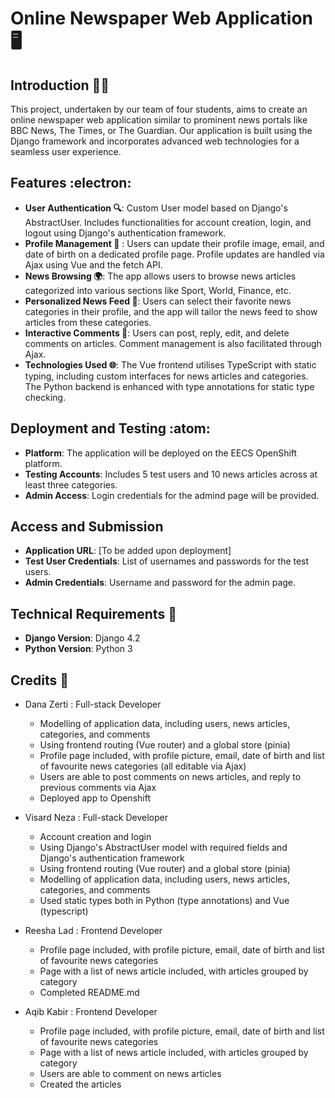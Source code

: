 # Online Newspaper Web Application :desktop_computer:

## Introduction :technologist:
This project, undertaken by our team of four students, aims to create an online newspaper web application similar to prominent news portals like BBC News, The Times, or The Guardian. Our application is built using the Django framework and incorporates advanced web technologies for a seamless user experience.

## Features :electron:
- **User Authentication :mag:**: Custom User model based on Django's AbstractUser. Includes functionalities for account creation, login, and logout using Django's authentication framework.
- **Profile Management :bust_in_silhouette:** : Users can update their profile image, email, and date of birth on a dedicated profile page. Profile updates are handled via Ajax using Vue and the fetch API.
- **News Browsing :earth_africa:**: The app allows users to browse news articles categorized into various sections like Sport, World, Finance, etc.
- **Personalized News Feed :star2:**: Users can select their favorite news categories in their profile, and the app will tailor the news feed to show articles from these categories.
- **Interactive Comments :busts_in_silhouette:**: Users can post, reply, edit, and delete comments on articles. Comment management is also facilitated through Ajax.
- **Technologies Used :globe_with_meridians:**: The Vue frontend utilises TypeScript with static typing, including custom interfaces for news articles and categories. The Python backend is enhanced with type annotations for static type checking.

## Deployment and Testing :atom:
- **Platform**: The application will be deployed on the EECS OpenShift platform.
- **Testing Accounts**: Includes 5 test users and 10 news articles across at least three categories.
- **Admin Access**: Login credentials for the admind page will be provided.

## Access and Submission
- **Application URL**: [To be added upon deployment]
- **Test User Credentials**: List of usernames and passwords for the test users.
- **Admin Credentials**: Username and password for the admin page.

## Technical Requirements :memo:
- **Django Version**: Django 4.2
- **Python Version**: Python 3

## Credits :test_tube:
* Dana Zerti : Full-stack Developer
    - Modelling of application data, including users, news articles, categories, and comments
    - Using frontend routing (Vue router) and a global store (pinia)
    - Profile page included, with profile picture, email, date of birth and list of favourite news categories (all editable via Ajax)
    - Users are able to post comments on news articles, and reply to previous comments via Ajax
    - Deployed app to Openshift

* Visard Neza : Full-stack Developer 
    - Account creation and login 
    - Using Django's AbstractUser model with required fields and Django's authentication framework
    - Using frontend routing (Vue router) and a global store (pinia)
    - Modelling of application data, including users, news articles, categories, and comments
    - Used  static types both in Python (type annotations) and Vue (typescript)

* Reesha Lad : Frontend Developer
    - Profile page included, with profile picture, email, date of birth and list of favourite news categories
    - Page with a list of news article included, with articles grouped by category
    - Completed README.md 

* Aqib Kabir : Frontend Developer
    - Profile page included, with profile picture, email, date of birth and list of favourite news categories
    - Page with a list of news article included, with articles grouped by category
    - Users are able to comment on news articles
    - Created the articles
